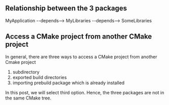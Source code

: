 
## Relationship between the 3 packages
MyApplication --depends--> MyLibraries --depends--> SomeLibraries

## Access a CMake project from another CMake project
In general, there are three ways to access a CMake project from another Cmake project
1) subdirectory
2) exported build directories
3) importing prebuild package which is already installed

In this post, we will select third option.
Hence, the three packages are not in the same CMake tree.
